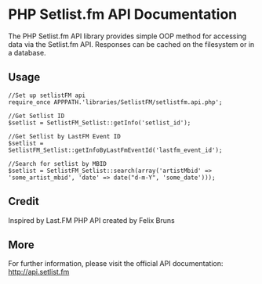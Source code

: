PHP Setlist.fm API Documentation
================================

The PHP Setlist.fm API library provides simple OOP method for accessing data via the Setlist.fm API. Responses can be cached on the filesystem or in a database.


Usage
-----

    //Set up setlistFM api
    require_once APPPATH.'libraries/SetlistFM/setlistfm.api.php';
	
	//Get Setlist ID
    $setlist = SetlistFM_Setlist::getInfo('setlist_id');
	
	//Get Setlist by LastFM Event ID
    $setlist = SetlistFM_Setlist::getInfoByLastFmEventId('lastfm_event_id');
	
	//Search for setlist by MBID
	$setlist = SetlistFM_Setlist::search(array('artistMbid' => 'some_artist_mbid', 'date' => date("d-m-Y", 'some_date')));

	
Credit
------

Inspired by Last.FM PHP API created by Felix Bruns


More
----

For further information, please visit the official API documentation: 
http://api.setlist.fm
